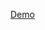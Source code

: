 [Demo](https://drive.google.com/file/d/1Df_NKAzRG1GME4FRHxO6FmcZA7acuS7e/view?usp=sharing "Demo video of FPS Microgame")
